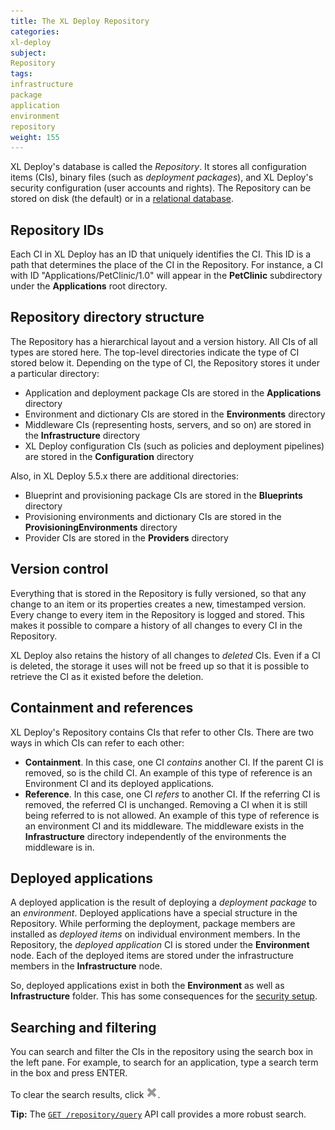 ```yaml
---
title: The XL Deploy Repository
categories:
xl-deploy
subject:
Repository
tags:
infrastructure
package
application
environment
repository
weight: 155
---
```


XL Deploy's database is called the _Repository_. It stores all configuration items (CIs), binary files (such as _deployment packages_), and XL Deploy's security configuration (user accounts and rights). The Repository can be stored on disk (the default) or in a [relational database](/xl-deploy/how-to/configure-the-xl-deploy-repository.html#using-a-database).

## Repository IDs

Each CI in XL Deploy has an ID that uniquely identifies the CI. This ID is a path that determines the place of the CI in the Repository. For instance, a CI with ID "Applications/PetClinic/1.0" will appear in the **PetClinic** subdirectory under the **Applications** root directory.

## Repository directory structure

The Repository has a hierarchical layout and a version history. All CIs of all types are stored here. The top-level directories indicate the type of CI stored below it. Depending on the type of CI, the Repository stores it under a particular directory:

* Application and deployment package CIs are stored in the **Applications** directory
* Environment and dictionary CIs are stored in the **Environments** directory
* Middleware CIs (representing hosts, servers, and so on) are stored in the **Infrastructure** directory
* XL Deploy configuration CIs (such as policies and deployment pipelines) are stored in the **Configuration** directory

Also, in XL Deploy 5.5.x there are additional directories:

* Blueprint and provisioning package CIs are stored in the **Blueprints** directory
* Provisioning environments and dictionary CIs are stored in the **ProvisioningEnvironments** directory
* Provider CIs are stored in the **Providers** directory

## Version control

Everything that is stored in the Repository is fully versioned, so that any change to an item or its properties creates a new, timestamped version. Every change to every item in the Repository is logged and stored. This makes it possible to compare a history of all changes to every CI in the Repository.

XL Deploy also retains the history of all changes to _deleted_ CIs. Even if a CI is deleted, the storage it uses will not be freed up so that it is possible to retrieve the CI as it existed before the deletion.

## Containment and references

XL Deploy's Repository contains CIs that refer to other CIs. There are two ways in which CIs can refer to each other:

* **Containment**. In this case, one CI _contains_ another CI. If the parent CI is removed, so is the child CI. An example of this type of reference is an Environment CI and its deployed applications.
* **Reference**. In this case, one CI _refers_ to another CI. If the referring CI is removed, the referred CI is unchanged. Removing a CI when it is still being referred to is not allowed. An example of this type of reference is an environment CI and its middleware. The middleware exists in the **Infrastructure** directory independently of the environments the middleware is in.

## Deployed applications

A deployed application is the result of deploying a _deployment package_ to an _environment_. Deployed applications have a special structure in the Repository. While performing the deployment, package members are installed as _deployed items_ on individual environment members. In the Repository, the _deployed application_ CI is stored under the **Environment** node. Each of the deployed items are stored under the infrastructure members in the **Infrastructure** node.

So, deployed applications exist in both the **Environment** as well as **Infrastructure** folder. This has some consequences for the [security setup](/xl-deploy/concept/roles-and-permissions-in-xl-deploy.html#local-permissions).

## Searching and filtering

You can search and filter the CIs in the repository using the search box in the left pane. For example, to search for an application, type a search term in the box and press ENTER.

To clear the search results, click ![Search](/images/cancel-search.png).

**Tip:** The [`GET /repository/query`](/xl-deploy/5.5.x/rest-api/com.xebialabs.deployit.engine.api.RepositoryService.html#/repository/query:GET) API call provides a more robust search.
